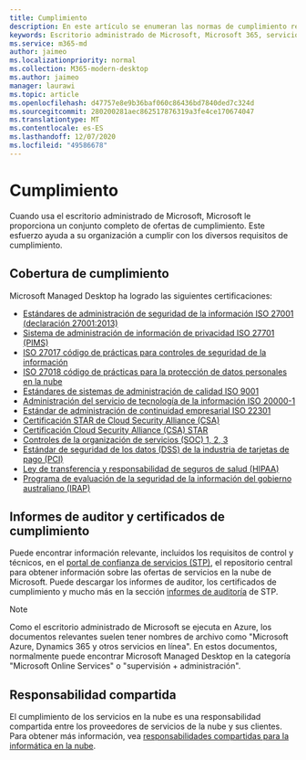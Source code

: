 ```yaml
---
title: Cumplimiento
description: En este artículo se enumeran las normas de cumplimiento relevantes para el escritorio administrado por Microsoft.
keywords: Escritorio administrado de Microsoft, Microsoft 365, servicio, documentación
ms.service: m365-md
author: jaimeo
ms.localizationpriority: normal
ms.collection: M365-modern-desktop
ms.author: jaimeo
manager: laurawi
ms.topic: article
ms.openlocfilehash: d47757e8e9b36baf060c86436bd7840ded7c324d
ms.sourcegitcommit: 280200281aec862517876319a3fe4ce170674047
ms.translationtype: MT
ms.contentlocale: es-ES
ms.lasthandoff: 12/07/2020
ms.locfileid: "49586678"
---
```

# <a name="compliance"></a>Cumplimiento

Cuando usa el escritorio administrado de Microsoft, Microsoft le proporciona un conjunto completo de ofertas de cumplimiento. Este esfuerzo ayuda a su organización a cumplir con los diversos requisitos de cumplimiento.

## <a name="compliance-coverage"></a>Cobertura de cumplimiento

Microsoft Managed Desktop ha logrado las siguientes certificaciones:

- [Estándares de administración de seguridad de la información ISO 27001 (declaración 27001:2013)](https://docs.microsoft.com/compliance/regulatory/offering-ISO-27001)
- [Sistema de administración de información de privacidad ISO 27701 (PIMS)](https://docs.microsoft.com/compliance/regulatory/offering-iso-27701)
- [ISO 27017 código de prácticas para controles de seguridad de la información](https://docs.microsoft.com/compliance/regulatory/offering-ISO-27017)
- [ISO 27018 código de prácticas para la protección de datos personales en la nube](https://docs.microsoft.com/compliance/regulatory/offering-ISO-27018)
- [Estándares de sistemas de administración de calidad ISO 9001](https://docs.microsoft.com/compliance/regulatory/offering-ISO-9001)
- [Administración del servicio de tecnología de la información ISO 20000-1](https://docs.microsoft.com/compliance/regulatory/offering-ISO-20000-1-2011)
- [Estándar de administración de continuidad empresarial ISO 22301](https://docs.microsoft.com/compliance/regulatory/offering-ISO-22301)
- [Certificación STAR de Cloud Security Alliance (CSA)](https://docs.microsoft.com/compliance/regulatory/offering-CSA-STAR-Attestation)
- [Certificación Cloud Security Alliance (CSA) STAR](https://docs.microsoft.com/compliance/regulatory/offering-CSA-Star-Certification)
- [Controles de la organización de servicios (SOC) 1, 2, 3](https://docs.microsoft.com/compliance/regulatory/offering-SOC)
- [Estándar de seguridad de los datos (DSS) de la industria de tarjetas de pago (PCI)](https://docs.microsoft.com/compliance/regulatory/offering-PCI-DSS)
- [Ley de transferencia y responsabilidad de seguros de salud (HIPAA)](https://docs.microsoft.com/compliance/regulatory/offering-hipaa-hitech)
- [Programa de evaluación de la seguridad de la información del gobierno australiano (IRAP)](https://docs.microsoft.com/compliance/regulatory/offering-ccsl-irap-australia)


## <a name="auditor-reports-and-compliance-certificates"></a>Informes de auditor y certificados de cumplimiento

Puede encontrar información relevante, incluidos los requisitos de control y técnicos, en el [portal de confianza de servicios (STP)](https://servicetrust.microsoft.com/), el repositorio central para obtener información sobre las ofertas de servicios en la nube de Microsoft. Puede descargar los informes de auditor, los certificados de cumplimiento y mucho más en la sección [informes de auditoría](https://servicetrust.microsoft.com/ViewPage/MSComplianceGuide) de STP.

> [!NOTE]
> Como el escritorio administrado de Microsoft se ejecuta en Azure, los documentos relevantes suelen tener nombres de archivo como "Microsoft Azure, Dynamics 365 y otros servicios en línea". En estos documentos, normalmente puede encontrar Microsoft Managed Desktop en la categoría "Microsoft Online Services" o "supervisión + administración".

## <a name="shared-responsibility"></a>Responsabilidad compartida

El cumplimiento de los servicios en la nube es una responsabilidad compartida entre los proveedores de servicios de la nube y sus clientes. Para obtener más información, vea [responsabilidades compartidas para la informática en la nube](https://docs.microsoft.com/azure/security/fundamentals/shared-responsibility).
